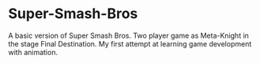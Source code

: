# Super-Smash-Bros
A basic version of Super Smash Bros. Two player game as Meta-Knight in the stage Final Destination. My first attempt at learning game development with animation.
